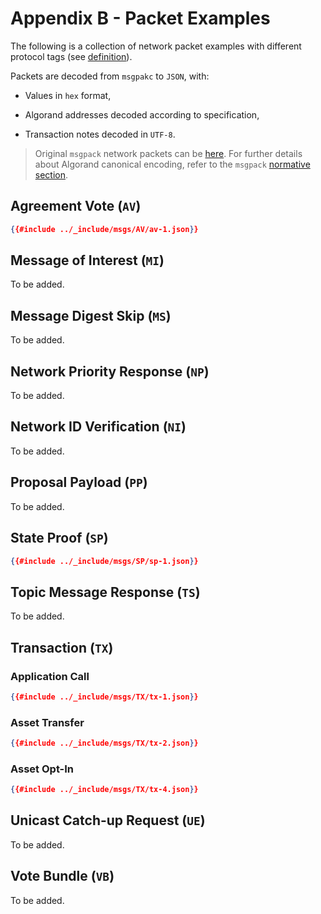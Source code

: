 # Appendix B - Packet Examples

The following is a collection of network packet examples with different protocol
tags (see [definition](network-nn-notation.md#protocol-tags)).

Packets are decoded from `msgpakc` to `JSON`, with:

- Values in `hex` format,

- Algorand addresses decoded according to specification,

- Transaction notes decoded in `UTF-8`.

> Original `msgpack` network packets can be [here](https://github.com/algorandfoundation/specs/tree/mastre/src/.include/msgs).
> For further details about Algorand canonical encoding, refer to the `msgpack`
> [normative section](../crypto/crypto.md#canonical-msgpack).

## Agreement Vote (`AV`)

```json
{{#include ../_include/msgs/AV/av-1.json}}
```

## Message of Interest (`MI`)

To be added.

## Message Digest Skip (`MS`)

To be added.

## Network Priority Response (`NP`)

To be added.

## Network ID Verification (`NI`)

To be added.

## Proposal Payload (`PP`)

To be added.

## State Proof (`SP`)

```json
{{#include ../_include/msgs/SP/sp-1.json}}
```

## Topic Message Response (`TS`)

To be added.

## Transaction (`TX`)

### Application Call

```json
{{#include ../_include/msgs/TX/tx-1.json}}
```

### Asset Transfer

```json
{{#include ../_include/msgs/TX/tx-2.json}}
```

### Asset Opt-In

```json
{{#include ../_include/msgs/TX/tx-4.json}}
```

## Unicast Catch-up Request (`UE`)

To be added.

## Vote Bundle (`VB`)

To be added.